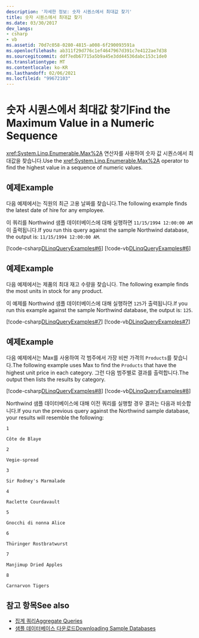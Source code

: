 ```yaml
---
description: '자세한 정보: 숫자 시퀀스에서 최대값 찾기'
title: 숫자 시퀀스에서 최대값 찾기
ms.date: 03/30/2017
dev_langs:
- csharp
- vb
ms.assetid: 70d7c058-0280-4815-a008-6f290093591a
ms.openlocfilehash: ab311f29d776c1ef4647967d391c7e4122ae7d38
ms.sourcegitcommit: ddf7edb67715a5b9a45e3dd44536dabc153c1de0
ms.translationtype: MT
ms.contentlocale: ko-KR
ms.lasthandoff: 02/06/2021
ms.locfileid: "99672103"
---
```

# <a name="find-the-maximum-value-in-a-numeric-sequence"></a><span data-ttu-id="7fe82-103">숫자 시퀀스에서 최대값 찾기</span><span class="sxs-lookup"><span data-stu-id="7fe82-103">Find the Maximum Value in a Numeric Sequence</span></span>

<span data-ttu-id="7fe82-104"><xref:System.Linq.Enumerable.Max%2A> 연산자를 사용하여 숫자 값 시퀀스에서 최대값을 찾습니다.</span><span class="sxs-lookup"><span data-stu-id="7fe82-104">Use the <xref:System.Linq.Enumerable.Max%2A> operator to find the highest value in a sequence of numeric values.</span></span>  
  
## <a name="example"></a><span data-ttu-id="7fe82-105">예제</span><span class="sxs-lookup"><span data-stu-id="7fe82-105">Example</span></span>  

 <span data-ttu-id="7fe82-106">다음 예제에서는 직원의 최근 고용 날짜를 찾습니다.</span><span class="sxs-lookup"><span data-stu-id="7fe82-106">The following example finds the latest date of hire for any employee.</span></span>  
  
 <span data-ttu-id="7fe82-107">이 쿼리를 Northwind 샘플 데이터베이스에 대해 실행하면 `11/15/1994 12:00:00 AM`이 출력됩니다.</span><span class="sxs-lookup"><span data-stu-id="7fe82-107">If you run this query against the sample Northwind database, the output is: `11/15/1994 12:00:00 AM`.</span></span>  
  
 [!code-csharp[DLinqQueryExamples#6](../../../../../../samples/snippets/csharp/VS_Snippets_Data/DLinqQueryExamples/cs/Program.cs#6)]
 [!code-vb[DLinqQueryExamples#6](../../../../../../samples/snippets/visualbasic/VS_Snippets_Data/DLinqQueryExamples/vb/Module1.vb#6)]  
  
## <a name="example"></a><span data-ttu-id="7fe82-108">예제</span><span class="sxs-lookup"><span data-stu-id="7fe82-108">Example</span></span>  

 <span data-ttu-id="7fe82-109">다음 예제에서는 제품의 최대 재고 수량을 찾습니다. </span><span class="sxs-lookup"><span data-stu-id="7fe82-109">The following example finds the most units in stock for any product.</span></span>  
  
 <span data-ttu-id="7fe82-110">이 예제를 Northwind 샘플 데이터베이스에 대해 실행하면 `125`가 출력됩니다.</span><span class="sxs-lookup"><span data-stu-id="7fe82-110">If you run this example against the sample Northwind database, the output is: `125`.</span></span>  
  
 [!code-csharp[DLinqQueryExamples#7](../../../../../../samples/snippets/csharp/VS_Snippets_Data/DLinqQueryExamples/cs/Program.cs#7)]
 [!code-vb[DLinqQueryExamples#7](../../../../../../samples/snippets/visualbasic/VS_Snippets_Data/DLinqQueryExamples/vb/Module1.vb#7)]  
  
## <a name="example"></a><span data-ttu-id="7fe82-111">예제</span><span class="sxs-lookup"><span data-stu-id="7fe82-111">Example</span></span>  

 <span data-ttu-id="7fe82-112">다음 예제에서는 Max를 사용하여 각 범주에서 가장 비싼 가격의 `Products`를 찾습니다.</span><span class="sxs-lookup"><span data-stu-id="7fe82-112">The following example uses Max to find the `Products` that have the highest unit price in each category.</span></span> <span data-ttu-id="7fe82-113">그런 다음 범주별로 결과를 출력합니다.</span><span class="sxs-lookup"><span data-stu-id="7fe82-113">The output then lists the results by category.</span></span>  
  
 [!code-csharp[DLinqQueryExamples#8](../../../../../../samples/snippets/csharp/VS_Snippets_Data/DLinqQueryExamples/cs/Program.cs#8)]
 [!code-vb[DLinqQueryExamples#8](../../../../../../samples/snippets/visualbasic/VS_Snippets_Data/DLinqQueryExamples/vb/Module1.vb#8)]  
  
 <span data-ttu-id="7fe82-114">Northwind 샘플 데이터베이스에 대해 이전 쿼리를 실행할 경우 결과는 다음과 비슷합니다.</span><span class="sxs-lookup"><span data-stu-id="7fe82-114">If you run the previous query against the Northwind sample database, your results will resemble the following:</span></span>  
  
 `1`  
  
 `Côte de Blaye`  
  
 `2`  
  
 `Vegie-spread`  
  
 `3`  
  
 `Sir Rodney's Marmalade`  
  
 `4`  
  
 `Raclette Courdavault`  
  
 `5`  
  
 `Gnocchi di nonna Alice`  
  
 `6`  
  
 `Thüringer Rostbratwurst`  
  
 `7`  
  
 `Manjimup Dried Apples`  
  
 `8`  
  
 `Carnarvon Tigers`  
  
## <a name="see-also"></a><span data-ttu-id="7fe82-115">참고 항목</span><span class="sxs-lookup"><span data-stu-id="7fe82-115">See also</span></span>

- [<span data-ttu-id="7fe82-116">집계 쿼리</span><span class="sxs-lookup"><span data-stu-id="7fe82-116">Aggregate Queries</span></span>](aggregate-queries.md)
- [<span data-ttu-id="7fe82-117">샘플 데이터베이스 다운로드</span><span class="sxs-lookup"><span data-stu-id="7fe82-117">Downloading Sample Databases</span></span>](downloading-sample-databases.md)

